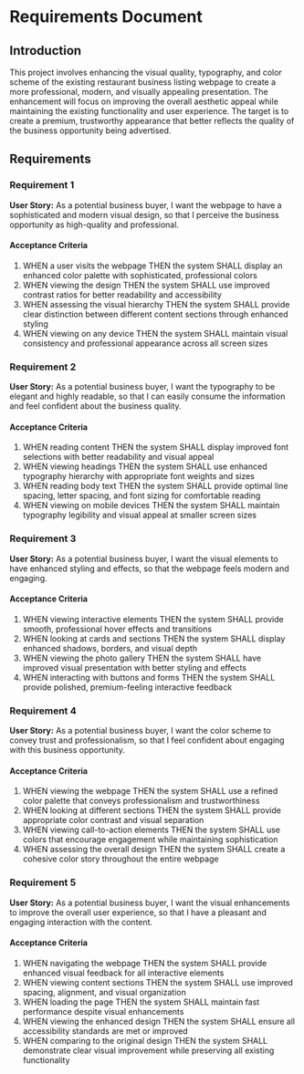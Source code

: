 # Requirements Document

## Introduction

This project involves enhancing the visual quality, typography, and color scheme of the existing restaurant business listing webpage to create a more professional, modern, and visually appealing presentation. The enhancement will focus on improving the overall aesthetic appeal while maintaining the existing functionality and user experience. The target is to create a premium, trustworthy appearance that better reflects the quality of the business opportunity being advertised.

## Requirements

### Requirement 1

**User Story:** As a potential business buyer, I want the webpage to have a sophisticated and modern visual design, so that I perceive the business opportunity as high-quality and professional.

#### Acceptance Criteria

1. WHEN a user visits the webpage THEN the system SHALL display an enhanced color palette with sophisticated, professional colors
2. WHEN viewing the design THEN the system SHALL use improved contrast ratios for better readability and accessibility
3. WHEN assessing the visual hierarchy THEN the system SHALL provide clear distinction between different content sections through enhanced styling
4. WHEN viewing on any device THEN the system SHALL maintain visual consistency and professional appearance across all screen sizes

### Requirement 2

**User Story:** As a potential business buyer, I want the typography to be elegant and highly readable, so that I can easily consume the information and feel confident about the business quality.

#### Acceptance Criteria

1. WHEN reading content THEN the system SHALL display improved font selections with better readability and visual appeal
2. WHEN viewing headings THEN the system SHALL use enhanced typography hierarchy with appropriate font weights and sizes
3. WHEN reading body text THEN the system SHALL provide optimal line spacing, letter spacing, and font sizing for comfortable reading
4. WHEN viewing on mobile devices THEN the system SHALL maintain typography legibility and visual appeal at smaller screen sizes

### Requirement 3

**User Story:** As a potential business buyer, I want the visual elements to have enhanced styling and effects, so that the webpage feels modern and engaging.

#### Acceptance Criteria

1. WHEN viewing interactive elements THEN the system SHALL provide smooth, professional hover effects and transitions
2. WHEN looking at cards and sections THEN the system SHALL display enhanced shadows, borders, and visual depth
3. WHEN viewing the photo gallery THEN the system SHALL have improved visual presentation with better styling and effects
4. WHEN interacting with buttons and forms THEN the system SHALL provide polished, premium-feeling interactive feedback

### Requirement 4

**User Story:** As a potential business buyer, I want the color scheme to convey trust and professionalism, so that I feel confident about engaging with this business opportunity.

#### Acceptance Criteria

1. WHEN viewing the webpage THEN the system SHALL use a refined color palette that conveys professionalism and trustworthiness
2. WHEN looking at different sections THEN the system SHALL provide appropriate color contrast and visual separation
3. WHEN viewing call-to-action elements THEN the system SHALL use colors that encourage engagement while maintaining sophistication
4. WHEN assessing the overall design THEN the system SHALL create a cohesive color story throughout the entire webpage

### Requirement 5

**User Story:** As a potential business buyer, I want the visual enhancements to improve the overall user experience, so that I have a pleasant and engaging interaction with the content.

#### Acceptance Criteria

1. WHEN navigating the webpage THEN the system SHALL provide enhanced visual feedback for all interactive elements
2. WHEN viewing content sections THEN the system SHALL use improved spacing, alignment, and visual organization
3. WHEN loading the page THEN the system SHALL maintain fast performance despite visual enhancements
4. WHEN viewing the enhanced design THEN the system SHALL ensure all accessibility standards are met or improved
5. WHEN comparing to the original design THEN the system SHALL demonstrate clear visual improvement while preserving all existing functionality